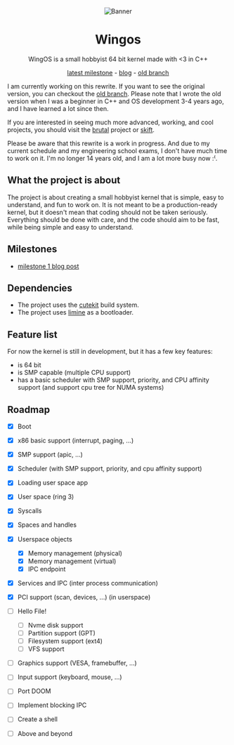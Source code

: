 
<div align="center">
<br>
 
![Banner](meta/doc/banner.jpg)

# Wingos

WingOS is a small hobbyist 64 bit kernel made with <3 in C++ 

[latest milestone](https://cyp.sh/blog/wingos-milestone-1/) - [blog](https://cyp.sh/blog/) - [old branch](https://github.com/Supercip971/WingOS/tree/old)
</div>

I am currently working on this rewrite. 
If you want to see the original version, you can checkout the [old branch](https://github.com/Supercip971/WingOS/tree/old). Please note that I wrote the old version when I was a beginner in C++ and OS development 3-4 years ago, and I have learned a lot since then.

If you are interested in seeing much more advanced, working, and cool projects, you should visit the [brutal](https://github.com/brutal-org/brutal) project or [skift](https://github.com/skift-org/skift).

Please be aware that this rewrite is a work in progress. And due to my current schedule and my engineering school exams, I don't have much time to work on it. I'm no longer 14 years old, and I am a lot more busy now :⁽.

## What the project is about

The project is about creating a small hobbyist kernel that is simple, easy to understand, and fun to work on.
It is not meant to be a production-ready kernel, but it doesn't mean that coding should not be taken seriously.
Everything should be done with care, and the code should aim to be fast, while being simple and easy to understand.

## Milestones

- [milestone 1 blog post](https://cyp.sh/blog/wingos-milestone-1/)

## Dependencies

- The project uses the [cutekit](https://github.com/cute-engineering/cutekit) build system.
- The project uses [limine](https://github.com/limine-bootloader/limine) as a bootloader.

## Feature list 

For now the kernel is still in development, but it has a few key features:
- is 64 bit 
- is SMP capable (multiple CPU support)
- has a basic scheduler with SMP support, priority, and CPU affinity support (and support cpu tree for NUMA systems)

## Roadmap 

- [x] Boot
- [x] x86 basic support (interrupt, paging, ...) 
- [x] SMP support (apic, ...)
- [x] Scheduler (with SMP support, priority, and cpu affinity support)
- [x] Loading user space app   
- [x] User space (ring 3)
- [x] Syscalls 
- [x] Spaces and handles 
- [x] Userspace objects
    - [x] Memory management (physical)
    - [x] Memory management (virtual) 
    - [x] IPC endpoint 
- [x] Services and IPC (inter process communication) 
- [x] PCI support (scan, devices, ...) (in userspace)
- [ ] Hello File!
    - [ ] Nvme disk support
    - [ ] Partition support (GPT)
    - [ ] Filesystem support (ext4)
    - [ ] VFS support
- [ ] Graphics support (VESA, framebuffer, ...)
- [ ] Input support (keyboard, mouse, ...)
- [ ] Port DOOM
- [ ] Implement blocking IPC 
- [ ] Create a shell 
- [ ] Above and beyond 

